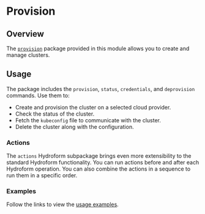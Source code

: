# Provision

## Overview

The [`provision`](https://godoc.org/github.com/kyma-incubator/hydroform/provision) package provided in this module allows you to create and manage clusters.

## Usage

The package includes the  `provision`, `status`, `credentials`, and `deprovision` commands. Use them to:

- Create and provision the cluster on a selected cloud provider.
- Check the status of the cluster.
- Fetch the `kubeconfig` file to communicate with the cluster.
- Delete the cluster along with the configuration. 

### Actions 

The `actions` Hydroform subpackage brings even more extensibility to the standard Hydroform functionality. You can run actions before and after each Hydroform operation. You can also combine the actions in a sequence to run them in a specific order.

### Examples

Follow the links to view the [usage examples](./examples/README.md).
